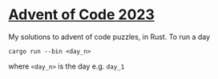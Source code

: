 # [Advent of Code 2023](https://adventofcode.com/2023)

My solutions to advent of code puzzles, in Rust. To run a day

```shell
cargo run --bin <day_n>
```

where `<day_n>` is the day e.g. `day_1`
